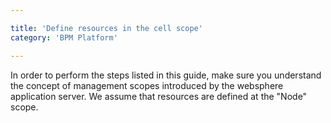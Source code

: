 ```yaml
---

title: 'Define resources in the cell scope'
category: 'BPM Platform'

---
```


In order to perform the steps listed in this guide, make sure you understand the concept of management scopes introduced by the websphere application server. We assume that resources are defined at the "Node" scope. <a href="assets/img/scope-highlight.png" target="_blank"><img class="tile" src="assets/img/scope-highlight.png" alt=""/></a>